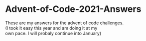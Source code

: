 # Advent-of-Code-2021-Answers
These are my answers for the advent of code challenges.\
(I took it easy this year and am doing it at my\
own pace. I will probaly continue into January)
